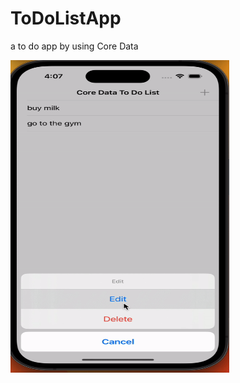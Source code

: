 # ToDoListApp
a to do app by using Core Data 

<img src=https://github.com/nazlicancay/ToDoListApp/blob/main/ezgif.com-video-to-gif.gif width="350" height="500"  />

